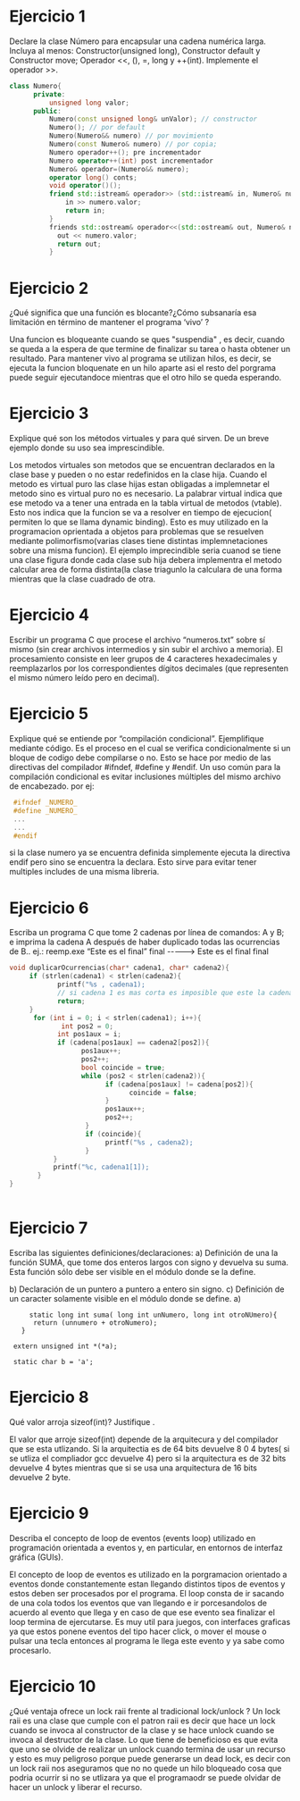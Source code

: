 # Ejercicio 1
Declare la clase Número para encapsular una cadena numérica larga. Incluya al menos: Constructor(unsigned long), Constructor default y Constructor 
move; Operador <<, (), =, long y ++(int). Implemente el operador >>.
```C++
class Numero{
      private:
          unsigned long valor;
      public:
          Numero(const unsigned long& unValor); // constructor
          Numero(); // por default
          Numero(Numero&& numero) // por movimiento
          Numero(const Numero& numero) // por copia;
          Numero operador++(); pre incrementador
          Numero operator++(int) post incrementador
          Numero& operador=(Numero&& numero);
          operator long() conts;
          void operator()();
          friend std::istream& operador>> (std::istream& in, Numero& numero){
              in >> numero.valor;
              return in;
          }
          friends std::ostream& operador<<(std::ostream& out, Numero& numero){
            out << numero.valor;
            return out;
          }
```

          

# Ejercicio 2
¿Qué significa que una función es blocante?¿Cómo subsanaría esa limitación en término de mantener el programa ‘vivo’ ?

Una funcion es bloqueante cuando se ques "suspendia" , es decir, cuando se queda a la espera de que termine de finalizar su tarea o hasta obtener un resultado. Para mantener vivo al programa se utilizan hilos, es decir, se ejecuta la funcion bloquenate en un hilo aparte asi el resto del porgrama puede seguir ejecutandoce mientras que el otro hilo se queda esperando.

# Ejercicio 3
Explique qué son los métodos virtuales y para qué sirven. De un breve ejemplo donde su uso sea imprescindible.

Los metodos virtuales son metodos que se encuentran declarados en la clase base y pueden o no estar redefinidos en la clase hija. Cuando el metodo es virtual puro las clase hijas estan obligadas a implemnetar el metodo sino es virtual puro no es necesario. La palabrar virtual indica que ese metodo va a tener una entrada en la tabla virtual de metodos (vtable). Esto nos indica que la funcion se va a resolver en tiempo de ejecucion( permiten lo que se llama dynamic binding). Esto es muy utilizado en la programacion oprientada a objetos para problemas que se resuelven mediante polimorfismo(varias clases tiene distintas implemnetaciones sobre una misma funcion). El ejemplo imprecindible seria cuanod se tiene una clase figura donde cada clase sub hija debera implementra el metodo calcular area de forma distinta(la clase triagunlo la calculara de una forma mientras que la clase cuadrado de otra.

# Ejercicio 4
Escribir un programa C que procese el archivo “numeros.txt” sobre sí mismo (sin crear archivos intermedios y sin subir el archivo a memoria). 
El procesamiento consiste en leer grupos de 4 caracteres hexadecimales y reemplazarlos por los correspondientes dígitos decimales (que representen el 
mismo número leído pero en decimal).

# Ejercicio 5
Explique qué se entiende por “compilación condicional”. Ejemplifique mediante código.
Es el proceso en el cual se verifica condicionalmente si un bloque de codigo debe compilarse o no. Esto se hace por medio de las directivas del compilador #ifndef, #define y #endif. Un uso común para la compilación condicional es evitar inclusiones múltiples del mismo archivo de encabezado.
por ej:
```C
 #ifndef _NUMERO_
 #define _NUMERO_
 ...
 ...
 #endif 
 ```
 si la clase numero ya se encuentra definida simplemente ejecuta la directiva endif pero sino se encuentra la declara. Esto sirve para evitar tener multiples includes de una misma libreria. 
 
# Ejercicio 6
Escriba un programa C que tome 2 cadenas por línea de comandos: A y B; e imprima la cadena A después de haber duplicado todas las ocurrencias de B..
ej.: reemp.exe “Este es el final” final -----> Este es el final final
```C
void duplicarOcurrencias(char* cadena1, char* cadena2){
     if (strlen(cadena1) < strlen(cadena2){
            printf("%s , cadena1);
            // si cadena 1 es mas corta es imposible que este la cadena 2 dentro de cadea 1 condierando toda la palabra
            return;
     }       
      for (int i = 0; i < strlen(cadena1); i++){
             int pos2 = 0;
            int pos1aux = i;
            if (cadena[pos1aux] == cadena2[pos2]){
                  pos1aux++;
                  pos2++;
                  bool coincide = true;
                  while (pos2 < strlen(cadena2)){
                        if (cadena[pos1aux] != cadena[pos2]){
                              coincide = false;
                        }
                        pos1aux++;
                        pos2++;
                   }
                   if (coincide){
                        printf("%s , cadena2);
                   }
           }
           printf("%c, cadena1[1]);
       }
}       
                  
```
# Ejercicio 7
Escriba las siguientes definiciones/declaraciones:
a) Definición de una la función SUMA, que tome dos enteros largos con signo y devuelva su suma. Esta función sólo debe ser visible en el módulo donde se la define.

b) Declaración de un puntero a puntero a entero sin signo.
c) Definición de un caracter solamente visible en el módulo donde se define.
a)

``` 
     static long int suma( long int unNumero, long int otroNUmero){
      return (unnumero + otroNumero);
   }
 ```
 
 ` extern unsigned int *(*a);`
 
 ` static char b = 'a';`
 
# Ejercicio 8
Qué valor arroja sizeof(int)? Justifique .

El valor que arroje sizeof(int) depende de la arquitecura y del compilador que se esta utlizando. Si la arquitectia es de 64 bits devuelve 8 0 4 bytes( si se utliza el compliador gcc devuelve 4) pero si la arquitectura es de 32 bits devuelve 4 bytes mientras que si se usa una arquitectura de 16 bits devuelve 2 byte. 
# Ejercicio 9 
Describa el concepto de loop de eventos (events loop) utilizado en programación orientada a eventos y, en particular, en entornos de interfaz gráfica (GUIs).

El concepto de loop de eventos es utilizado en la porgramacion orientado a eventos donde constantemente estan llegando distintos tipos de eventos y estos deben ser procesados por el programa. El loop consta de ir sacando de una cola todos los eventos que van llegando e ir porcesandolos de acuerdo al evento que llega y en caso de que ese evento sea finalizar el loop termina de ejercutarse. Es muy util para juegos, con interfaces graficas ya que estos ponene eventos del tipo hacer click, o mover el mouse o pulsar una tecla entonces al programa le llega este evento y ya sabe como procesarlo. 

# Ejercicio 10 
¿Qué ventaja ofrece un lock raii frente al tradicional lock/unlock ?
Un lock raii es una clase que cumple con el patron raii es decir que hace un lock cuando se invoca al constructor de la clase y se hace unlock cuando se invoca al destructor de la clase. Lo que tiene de beneficioso es que evita que uno se olvide de realizar un unlock cuando termina de usar un recurso y esto es muy peligroso porque puede generarse un dead lock, es decir con un lock raii nos aseguramos que no no quede un hilo bloqueado cosa que podria ocurrir si no se utlizara ya que el programaodr se puede olvidar de hacer un unlock y liberar el recurso. 
